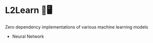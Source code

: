 # L2Learn 🧠🖥️

Zero dependency implementations of various machine learning models

- Neural Network
